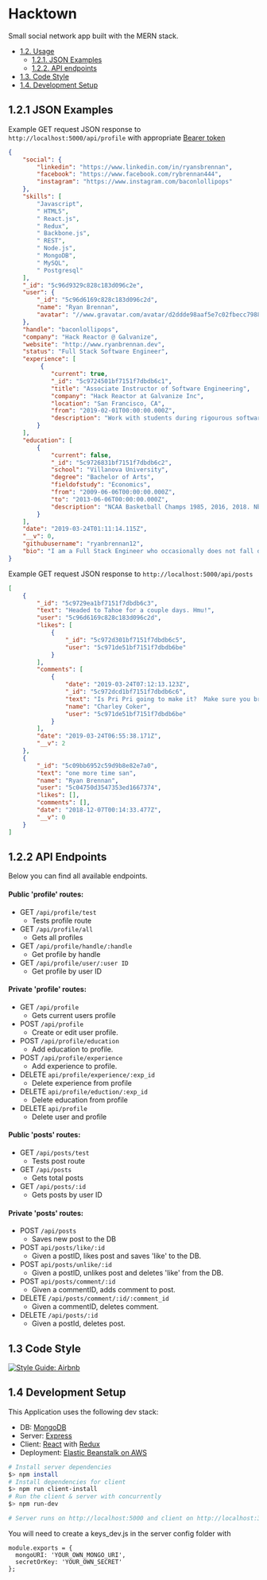 # Hacktown

Small social network app built with the MERN stack.

- [1.2. Usage](#13-usage)
    - [1.2.1. JSON Examples](#121-json-examples)
    - [1.2.2. API endpoints](#122-api-endpoints)
- [1.3. Code Style](#13-code-style)
- [1.4. Development Setup](#14-development-setup)




## 1.2.1 JSON Examples

Example GET request JSON response to `http://localhost:5000/api/profile` with appropriate [Bearer token](https://jwt.io/introduction/)

```json
{
    "social": {
        "linkedin": "https://www.linkedin.com/in/ryansbrennan",
        "facebook": "https://www.facebook.com/rybrennan444",
        "instagram": "https://www.instagram.com/baconlollipops"
    },
    "skills": [
        "Javascript",
        " HTML5",
        " React.js",
        " Redux",
        " Backbone.js",
        " REST",
        " Node.js",
        " MongoDB",
        " MySQL",
        " Postgresql"
    ],
    "_id": "5c96d9329c828c183d096c2e",
    "user": {
        "_id": "5c96d6169c828c183d096c2d",
        "name": "Ryan Brennan",
        "avatar": "//www.gravatar.com/avatar/d2ddde98aaf5e7c02fbecc79883c6c10?s=200&r=pg&d=mm"
    },
    "handle": "baconlollipops",
    "company": "Hack Reactor @ Galvanize",
    "website": "http://www.ryanbrennan.dev",
    "status": "Full Stack Software Engineer",
    "experience": [
         {
            "current": true,
            "_id": "5c9724501bf7151f7dbdb6c1",
            "title": "Associate Instructor of Software Engineering",
            "company": "Hack Reactor at Galvanize Inc",
            "location": "San Francisco, CA",
            "from": "2019-02-01T00:00:00.000Z",
            "description": "Work with students during rigourous software engineering program to prepare them for top engineering positions."
        }
    ],
    "education": [
        {
            "current": false,
            "_id": "5c9726831bf7151f7dbdb6c2",
            "school": "Villanova University",
            "degree": "Bachelor of Arts",
            "fieldofstudy": "Economics",
            "from": "2009-06-06T00:00:00.000Z",
            "to": "2013-06-06T00:00:00.000Z",
            "description": "NCAA Basketball Champs 1985, 2016, 2018. Nbd ¯\_(ツ)_/¯"
        }
    ],
    "date": "2019-03-24T01:11:14.115Z",
    "__v": 0,
    "githubusername": "ryanbrennan12",
    "bio": "I am a Full Stack Engineer who occasionally does not fall down while snowboarding.  Lets make something magical!! Boom!"
}
```

Example GET request JSON response to `http://localhost:5000/api/posts`

```json
[
    {
        "_id": "5c9729ea1bf7151f7dbdb6c3",
        "text": "Headed to Tahoe for a couple days. Hmu!",
        "user": "5c96d6169c828c183d096c2d",
        "likes": [
            {
                "_id": "5c972d301bf7151f7dbdb6c5",
                "user": "5c971de51bf7151f7dbdb6be"
            }
        ],
        "comments": [
            {
                "date": "2019-03-24T07:12:13.123Z",
                "_id": "5c972dcd1bf7151f7dbdb6c6",
                "text": "Is Pri Pri going to make it?  Make sure you bring chains!",
                "name": "Charley Coker",
                "user": "5c971de51bf7151f7dbdb6be"
            }
        ],
        "date": "2019-03-24T06:55:38.171Z",
        "__v": 2
    },
    {
        "_id": "5c09bb6952c59d9b8e82e7a0",
        "text": "one more time san",
        "name": "Ryan Brennan",
        "user": "5c04750d3547353ed1667374",
        "likes": [],
        "comments": [],
        "date": "2018-12-07T00:14:33.477Z",
        "__v": 0
    }
]

```

##  1.2.2 API Endpoints

Below you can find all available endpoints.


#### Public 'profile' routes:
+ GET `/api/profile/test`
  - Tests profile route
+ GET `/api/profile/all`
  - Gets all profiles
+ GET `/api/profile/handle/:handle`
  - Get profile by handle
+ GET `/api/profile/user/:user ID`
  - Get profile by user ID

#### Private 'profile' routes:
+ GET `/api/profile`
  - Gets current users profile
+ POST `/api/profile`
  - Create or edit user profile.
+ POST `/api/profile/education`
  - Add education to profile.
+ POST `/api/profile/experience`
  - Add experience to profile.
+ DELETE `api/profile/experience/:exp_id`
  - Delete experience from profile
+ DELETE `api/profile/eduction/:exp_id`
  - Delete education from profile
+ DELETE `api/profile`
  - Delete user and profile


#### Public 'posts' routes:
+ GET `/api/posts/test`
  - Tests post route
+ GET `/api/posts`
  - Gets total posts
+ GET `/api/posts/:id`
  - Gets posts by user ID

#### Private 'posts' routes:
+ POST `/api/posts`
  - Saves new post to the DB
+ POST `api/posts/like/:id`
  - Given a postID, likes post and saves 'like' to the DB.
+ POST `api/posts/unlike/:id`
  - Given a postID, unlikes post and deletes 'like' from the DB.
+ POST `api/posts/comment/:id`
  - Given a commentID, adds comment to post.
+ DELETE `/api/posts/comment/:id/:comment_id`
  - Given a commentID, deletes comment.
+ DELETE `/api/posts/:id`
  - Given a postId, deletes post.


## 1.3 Code Style


[![Style Guide: Airbnb](https://img.shields.io/badge/Style%20Guide-Airbnb-Red.svg)](https://github.com/airbnb/javascript)


## 1.4 Development Setup

This Application uses the following dev stack:

- DB: [MongoDB](https://docs.mongodb.com/manual/)
- Server: [Express](http://expressjs.com/)
- Client: [React](http://reactjs.org/) with [Redux](https://redux.js.org/)
- Deployment: [Elastic Beanstalk on AWS](https://aws.amazon.com/elasticbeanstalk/)

```sh
# Install server dependencies
$> npm install
# Install dependencies for client
$> npm run client-install
# Run the client & server with concurrently
$> npm run-dev

# Server runs on http://localhost:5000 and client on http://localhost:3000

```

You will need to create a keys_dev.js in the server config folder with

```
module.exports = {
  mongoURI: 'YOUR_OWN_MONGO_URI',
  secretOrKey: 'YOUR_OWN_SECRET'
};
```

